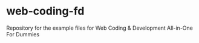 # web-coding-fd
Repository for the example files for Web Coding &amp; Development All-in-One For Dummies

